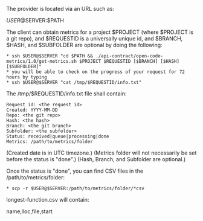 The provider is located via an URL such as:

$USER@$SERVER:$PATH

The client can obtain metrics for a project $PROJECT (where $PROJECT is a git repo), and $REQUESTID is a universally unique id, and $BRANCH, $HASH, and $SUBFOLDER are optional by doing the following:

    * ssh $USER@$SERVER "cd $PATH && ./api-contract/open-code-metrics/1.0/get-metrics.sh $PROJECT $REQUESTID [$BRANCH] [$HASH] [$SUBFOLDER]"
    * you will be able to check on the progress of your request for 72 hours by typing
    * ssh $USER@$SERVER "cat /tmp/$REQUESTID/info.txt"

The /tmp/$REQUESTID/info.txt file shall contain:

    Request id: <the request id>
    Created: YYYY-MM-DD
    Repo: <the git repo>
    Hash: <the hash>
    Branch: <the git branch>
    Subfolder: <the subfolder>
    Status: received|queue|processing|done
    Metrics: /path/to/metrics/folder

(Created date is in UTC timezone.)
(Metrics folder will not necessarily be set before the status is "done".)
(Hash, Branch, and Subfolder are optional.)

Once the status is "done", you can find CSV files in the /path/to/metrics/folder:

    * scp -r $USER@$SERVER:/path/to/metrics/folder/*csv

longest-function.csv will contain:

  name,lloc,file,start
